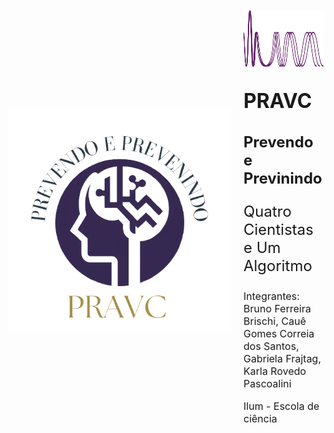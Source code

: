 <div style="display: flex; align-items: center;">
    <img src="logo_projeto_final.png" style="width: 356px; height:356px; margin-right: 20px;" />
    <div>
        <img src="logo1.png" style="width: 350px; height: 90px; margin-top: 10px;" />
        <p style="font-size: 32px; font-weight: bold;">PRAVC</p>
        <p style="font-size: 24px; font-weight: bold;">Prevendo e Previnindo</p>
        <p style="font-size: 24px;">Quatro Cientistas e Um Algoritmo</p>
        <p style="font-size: 16px;">Integrantes: Bruno Ferreira Brischi, Cauê Gomes Correia dos Santos, Gabriela Frajtag, Karla Rovedo Pascoalini</p>
        <p style="font-size: 16px;">Ilum - Escola de ciência</p>
    </div>
</div>
